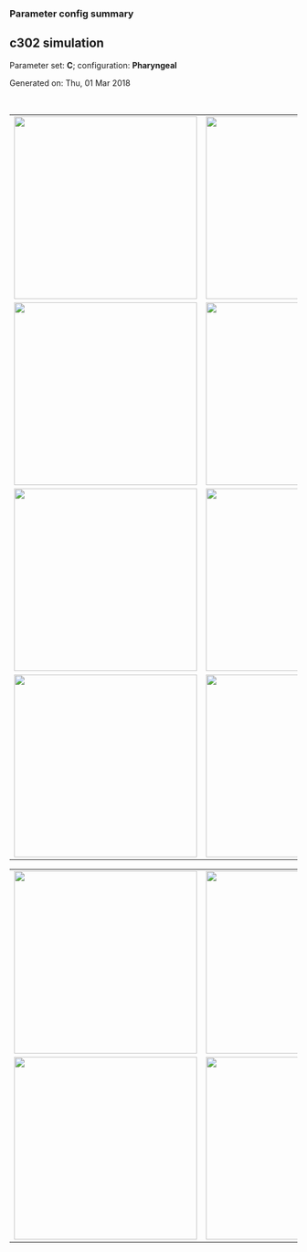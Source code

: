### Parameter config summary 
<h2>c302 simulation</h2>
<p>Parameter set: <b>C</b>; configuration: <b>Pharyngeal</b></p>
<p>Generated on: Thu, 01 Mar 2018</p><br/>
<table>

<tr>
  <td><a href="images/neurons_C_Pharyngeal.png"><img alt=" " src="images/neurons_C_Pharyngeal.png" height="320"/></a></td>
  <td><a href="images/traces_neuron_Pharyngeal_C.png"><img alt=" " src="images/traces_neuron_Pharyngeal_C.png" height="320"/></a></td>
</tr>

<tr>
  <td><a href="images/neuron_activity_C_Pharyngeal.png"><img alt=" " src="images/neuron_activity_C_Pharyngeal.png" height="320"/></a></td>
  <td><a href="images/traces_neuron_activity_Pharyngeal_C.png"><img alt=" " src="images/traces_neuron_activity_Pharyngeal_C.png" height="320"/></a></td>
</tr>

<tr>
  <td><a href="images/muscles_C_Pharyngeal.png"><img alt=" " src="images/muscles_C_Pharyngeal.png" height="320"/></a></td>
  <td><a href="images/traces_muscles_Pharyngeal_C.png"><img alt=" " src="images/traces_muscles_Pharyngeal_C.png" height="320"/></a></td>
</tr>

<tr>
  <td><a href="images/muscle_activity_C_Pharyngeal.png"><img alt=" " src="images/muscle_activity_C_Pharyngeal.png" height="320"/></a></td>
  <td><a href="images/traces_muscles_activity_Pharyngeal_C.png"><img alt=" " src="images/traces_muscles_activity_Pharyngeal_C.png" height="320"/></a></td>
</tr>
</table>
<table>

<tr><td><a href="images/c302_C_Pharyngeal_exc_to_neurons.png"><img alt=" " src="images/c302_C_Pharyngeal_exc_to_neurons.png" height="320"/></a></td>

  <td><a href="images/c302_C_Pharyngeal_inh_to_neurons.png"><img alt=" " src="images/c302_C_Pharyngeal_inh_to_neurons.png" height="320"/></a></td>

  <td><a href="images/c302_C_Pharyngeal_elec_neurons_neurons.png"><img alt=" " src="images/c302_C_Pharyngeal_elec_neurons_neurons.png" height="320"/></a></td></tr>

<tr><td><a href="images/c302_C_Pharyngeal_exc_to_muscles.png"><img alt=" " src="images/c302_C_Pharyngeal_exc_to_muscles.png" height="320"/></a></td>

  <td><a href="images/c302_C_Pharyngeal_inh_to_muscles.png"><img alt=" " src="images/c302_C_Pharyngeal_inh_to_muscles.png" height="320"/></a></td></tr>
</table>
